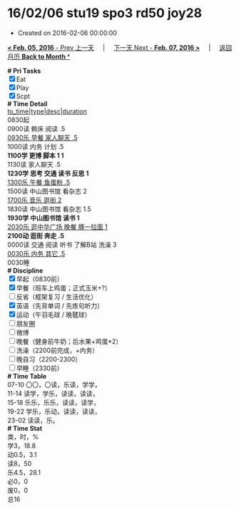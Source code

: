 # 16/02/06 stu19 spo3 rd50 joy28

- Created on 2016-02-06 00:00:00

[**< Feb. 05, 2016** - Prev 上一天](/lifelogs/2016/02/d05.md) &nbsp; &nbsp; | &nbsp; &nbsp; [下一天 Next - **Feb. 07, 2016 >**](/lifelogs/2016/02/d07.md) &nbsp; &nbsp; |  &nbsp; &nbsp; [返回月历 **Back to Month ^**](/lifelogs/2016/02/index.md)
<br/><div><b># Pri Tasks</b></div><div><input checked="true" type="checkbox"/>Eat</div><div><input checked="true" type="checkbox"/>Play</div><div><input checked="true" type="checkbox"/>Scpt</div><div><b># Time Detail</b></div><div><u>to_time|type|desc|duration</u></div><div>0830起</div><div>0900读 赖床 阅读 .5</div><div><u>0930乐 早餐 家人聊天 .5</u></div><div>1000读 内务 计划 .5</div><div><b>1100学 更博 脚本 1</b><b> 1</b></div><div>1130读 家人聊天 .5</div><div><b>1230学 思考 交通 读书 反思 1</b></div><div><u>1300乐 午餐 鱼蛋粉 .5</u></div><div>1500读 中山图书馆 看杂志 2</div><div><u>1700乐 音乐 逛街 2</u></div><div>1830读 中山图书馆 看杂志 1.5</div><div><b>1930学 中山图书馆 读书 1</b></div><div><u>2030乐 逛中华广场 晚餐 豚一拉面 1</u></div><div><b>2100动 逛街 奔走 .5</b></div><div>0000读 交通 阅读 听书 了解B站 洗澡 3</div><div><u>0030乐 内务 其它 .5</u></div><div>0030睡</div><div><b># Discipline</b></div><div><input checked="true" type="checkbox"/>早起（0830前）</div><div><input checked="true" type="checkbox"/>早餐（班车上鸡蛋；正式玉米+?）</div><div><input type="checkbox"/>反省（框架复习 / 生活优化）</div><div><input checked="true" type="checkbox"/>英语（先背单词 / 先炼句听力）</div><div><input checked="true" type="checkbox"/>运动（午羽毛球 / 晚毽球）</div><div><input type="checkbox"/>朋友圈</div><div><input type="checkbox"/>微博</div><div><input type="checkbox"/>晚餐（健身前牛奶；后水果+鸡蛋*2）</div><div><input type="checkbox"/>洗澡（2200前完成，+内务）</div><div><input type="checkbox"/>晚自习（2200-2300）</div><div><input type="checkbox"/>早睡（2330前）</div><div><b># Time Table</b></div><div>07-10 〇〇，〇读，乐读，学学，</div><div>11-14 读学，学乐，读读，读读，</div><div>15-18 乐乐，乐乐，读读，读学，</div><div>19-22 学乐，乐动，读读，读读，</div><div>23-02 读读，乐。</div><div><b># Time Stat</b></div><div>类，时，%</div><div>学3，18.8</div><div>动0.5，3.1</div><div>读8，50</div><div>乐4.5，28.1</div><div>必0，0</div><div>废0，0</div><div>总16</div>
